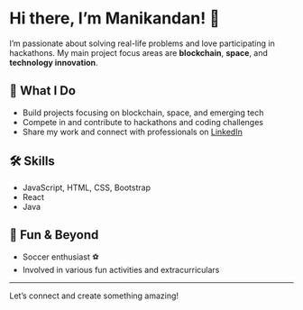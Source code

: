 # Hi there, I’m Manikandan! 👋

I’m passionate about solving real-life problems and love participating in hackathons. My main project focus areas are **blockchain**, **space**, and **technology innovation**.

## 🚀 What I Do
- Build projects focusing on blockchain, space, and emerging tech
- Compete in and contribute to hackathons and coding challenges
- Share my work and connect with professionals on [LinkedIn](https://www.linkedin.com/in/manikandanofficialworkspace/)

## 🛠️ Skills
- JavaScript, HTML, CSS, Bootstrap
- React
- Java

## 🎉 Fun & Beyond
- Soccer enthusiast ⚽️
- Involved in various fun activities and extracurriculars

---

Let’s connect and create something amazing!

